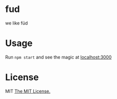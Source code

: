 # fud
we like füd

# Usage
Run `npm start` and see the magic at [localhost:3000](http://127.0.0.1:3000)

# License
MIT [The MIT License.](https://opensource.org/licenses/MIT)
